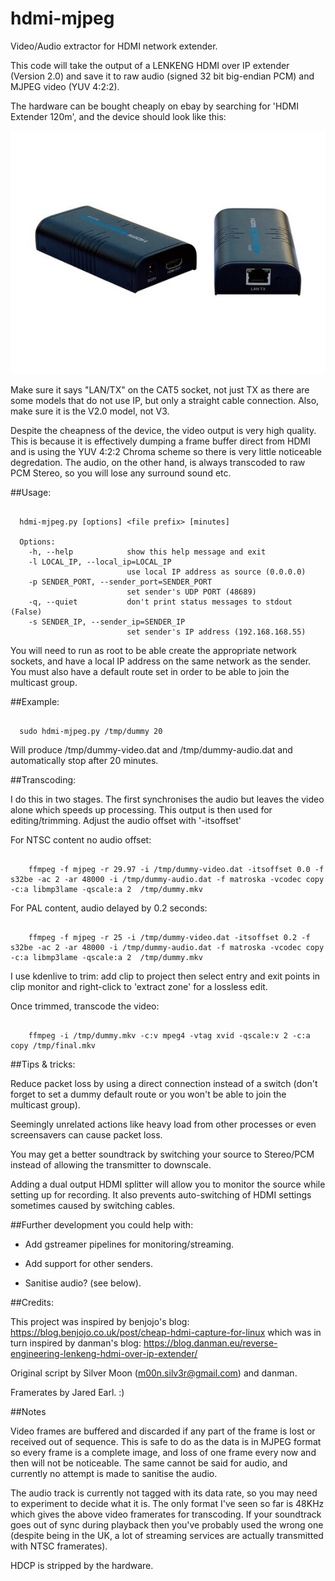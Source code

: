 # hdmi-mjpeg
Video/Audio extractor for HDMI network extender.

This code will take the output of a LENKENG HDMI over IP extender (Version 2.0) and save it to raw audio (signed 32 bit big-endian PCM) and MJPEG video (YUV 4:2:2).

The hardware can be bought cheaply on ebay by searching for 'HDMI Extender 120m', and the device should look like this:

![LAN extender](extender.jpg)

Make sure it says "LAN/TX" on the CAT5 socket, not just TX as there are some models that do not use IP, but only a straight cable connection. Also, make sure it is the V2.0 model, not V3.

Despite the cheapness of the device, the video output is very high quality. This is because it is effectively dumping a frame buffer direct from HDMI and is using the YUV 4:2:2 Chroma scheme so there is very little noticeable degredation. The audio, on the other hand, is always transcoded to raw PCM Stereo, so you will lose any surround sound etc.

##Usage:

```

  hdmi-mjpeg.py [options] <file prefix> [minutes]

  Options:
    -h, --help            show this help message and exit
    -l LOCAL_IP, --local_ip=LOCAL_IP
                          use local IP address as source (0.0.0.0)
    -p SENDER_PORT, --sender_port=SENDER_PORT
                          set sender's UDP PORT (48689)
    -q, --quiet           don't print status messages to stdout (False)
    -s SENDER_IP, --sender_ip=SENDER_IP
                          set sender's IP address (192.168.168.55)

```

You will need to run as root to be able create the appropriate network sockets, and have a local IP address on the same network as the sender. You must also have a default route set in order to be able to join the multicast group.

##Example:

```

  sudo hdmi-mjpeg.py /tmp/dummy 20

```

  Will produce /tmp/dummy-video.dat and /tmp/dummy-audio.dat and automatically stop after 20 minutes.

##Transcoding:

  I do this in two stages. The first synchronises the audio but leaves the video alone which speeds up processing. This output is then used for editing/trimming. Adjust the audio offset with '-itsoffset'

  For NTSC content no audio offset:

```

    ffmpeg -f mjpeg -r 29.97 -i /tmp/dummy-video.dat -itsoffset 0.0 -f s32be -ac 2 -ar 48000 -i /tmp/dummy-audio.dat -f matroska -vcodec copy -c:a libmp3lame -qscale:a 2  /tmp/dummy.mkv

```

  For PAL content, audio delayed by 0.2 seconds:

```

    ffmpeg -f mjpeg -r 25 -i /tmp/dummy-video.dat -itsoffset 0.2 -f s32be -ac 2 -ar 48000 -i /tmp/dummy-audio.dat -f matroska -vcodec copy -c:a libmp3lame -qscale:a 2  /tmp/dummy.mkv

```

  I use kdenlive to trim: add clip to project then select entry and exit points in clip monitor and right-click to 'extract zone' for a lossless edit.
  
  Once trimmed, transcode the video:

```

    ffmpeg -i /tmp/dummy.mkv -c:v mpeg4 -vtag xvid -qscale:v 2 -c:a copy /tmp/final.mkv

```

##Tips & tricks:

  Reduce packet loss by using a direct connection instead of a switch (don't forget to set a dummy default route or you won't be able to join the multicast group).

  Seemingly unrelated actions like heavy load from other processes or even screensavers can cause packet loss.

  You may get a better soundtrack by switching your source to Stereo/PCM instead of allowing the transmitter to downscale.

  Adding a dual output HDMI splitter will allow you to monitor the source while setting up for recording. It also prevents auto-switching of HDMI settings sometimes caused by switching cables.

##Further development you could help with:

  - Add gstreamer pipelines for monitoring/streaming.

  - Add support for other senders.

  - Sanitise audio? (see below).

##Credits:

  This project was inspired by benjojo's blog: https://blog.benjojo.co.uk/post/cheap-hdmi-capture-for-linux which was in turn inspired by danman's blog: https://blog.danman.eu/reverse-engineering-lenkeng-hdmi-over-ip-extender/

  Original script by Silver Moon (m00n.silv3r@gmail.com) and danman.

  Framerates by Jared Earl. :)

##Notes

  Video frames are buffered and discarded if any part of the frame is lost or received out of sequence. This is safe to do as the data is in MJPEG format so every frame is a complete image, and loss of one frame every now and then will not be noticeable. The same cannot be said for audio, and currently no attempt is made to sanitise the audio.

  The audio track is currently not tagged with its data rate, so you may need to experiment to decide what it is. The only format I've seen so far is 48KHz which gives the above video framerates for transcoding. If your soundtrack goes out of sync during playback then you've probably used the wrong one (despite being in the UK, a lot of streaming services are actually transmitted with NTSC framerates).

  HDCP is stripped by the hardware.


